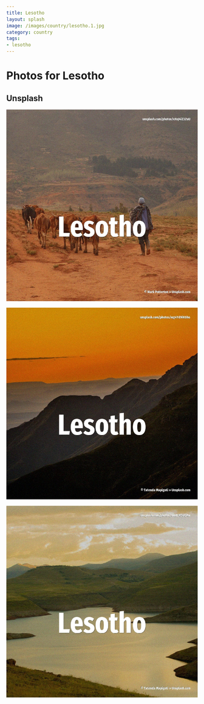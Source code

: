 ```yaml
---
title: Lesotho
layout: splash
image: /images/country/lesotho.1.jpg
category: country
tags:
- lesotho
---
```

# Photos for Lesotho

## Unsplash

![Lesotho](/images/country/lesotho.1.jpg)

![Lesotho](/images/country/lesotho.2.jpg)

![Lesotho](/images/country/lesotho.3.jpg)